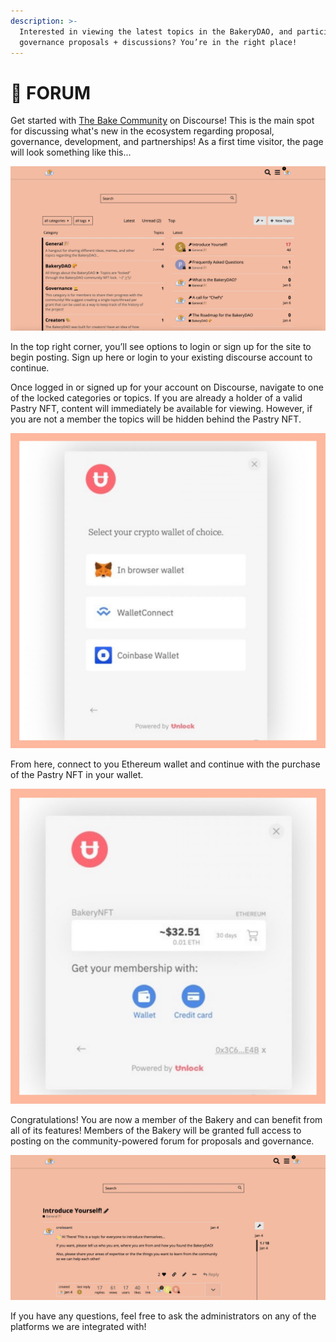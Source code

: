 ```yaml
---
description: >-
  Interested in viewing the latest topics in the BakeryDAO, and participating in
  governance proposals + discussions? You’re in the right place!
---
```


# 🥐 FORUM

Get started with [The Bake Community](https://bake.community) on Discourse! This is the main spot for discussing what's new in the ecosystem regarding proposal, governance, development, and partnerships! As a first time visitor, the page will look something like this...

![Bakery Forum](<../../.gitbook/assets/image (6) (1) (1).png>)

In the top right corner, you’ll see options to login or sign up for the site to begin posting. Sign up here or login to your existing discourse account to continue.

Once logged in or signed up for your account on Discourse, navigate to one of the locked categories or topics. If you are already a holder of a valid Pastry NFT, content will immediately be available for viewing. However, if you are not a member the topics will be hidden behind the Pastry NFT.

![Connect Wallet Page](<../../.gitbook/assets/image (10) (1) (1).png>)

From here, connect to you Ethereum wallet and continue with the purchase of the Pastry NFT in your wallet.

![Bakery Checkout](<../../.gitbook/assets/image (7) (1) (1).png>)

Congratulations! You are now a member of the Bakery and can benefit from all of its features! Members of the Bakery will be granted full access to posting on the community-powered forum for proposals and governance.

![Bakery Membership Verified](<../../.gitbook/assets/image (5) (1) (1) (1).png>)

If you have any questions, feel free to ask the administrators on any of the platforms we are integrated with!
